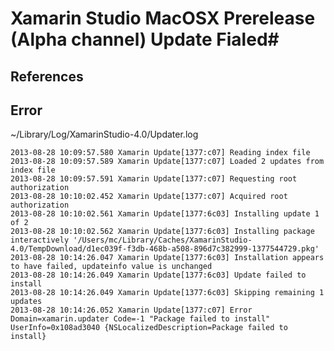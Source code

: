 # Xamarin Studio MacOSX Prerelease (Alpha channel) Update Fialed#

## References ##

## Error ##

~/Library/Log/XamarinStudio-4.0/Updater.log

	2013-08-28 10:09:57.580 Xamarin Update[1377:c07] Reading index file
	2013-08-28 10:09:57.589 Xamarin Update[1377:c07] Loaded 2 updates from index file
	2013-08-28 10:09:57.591 Xamarin Update[1377:c07] Requesting root authorization
	2013-08-28 10:10:02.452 Xamarin Update[1377:c07] Acquired root authorization
	2013-08-28 10:10:02.561 Xamarin Update[1377:6c03] Installing update 1 of 2
	2013-08-28 10:10:02.562 Xamarin Update[1377:6c03] Installing package interactively '/Users/mc/Library/Caches/XamarinStudio-4.0/TempDownload/d1ec039f-f3db-468b-a508-896d7c382999-1377544729.pkg'
	2013-08-28 10:14:26.047 Xamarin Update[1377:6c03] Installation appears to have failed, updateinfo value is unchanged
	2013-08-28 10:14:26.049 Xamarin Update[1377:6c03] Update failed to install
	2013-08-28 10:14:26.049 Xamarin Update[1377:6c03] Skipping remaining 1 updates
	2013-08-28 10:14:26.052 Xamarin Update[1377:c07] Error Domain=xamarin.updater Code=-1 "Package failed to install" UserInfo=0x108ad3040 {NSLocalizedDescription=Package failed to install}

[]()